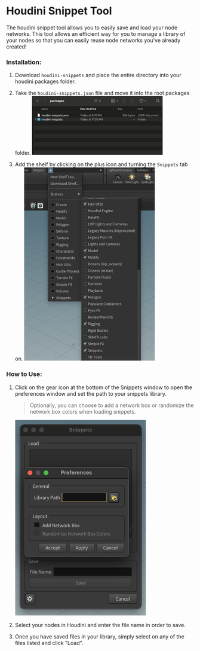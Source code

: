 # Houdini Snippet Tool

The houdini snippet tool allows you to easily save and load your node networks. This tool allows an efficient way for you to manage a library of your nodes so that you can easily reuse node networks you've already created!

### Installation:
1. Download `houdini-snippets` and place the entire directory into your houdini packages folder.
2. Take the `houdini-snippets.json` file and move it into the root packages folder.
    <img src="assets/img01.png" width="350"/>
  
4. Add the shelf by clicking on the plus icon and turning the `Snippets` tab on.
    <img src="assets/img02.png" width="350"/>

### How to Use:
1. Click on the gear icon at the bottom of the Snippets window to open the preferences window and set the path to your snippets library.

    > Optionally, you can choose to add a network box or randomize the network box colors when loading snippets.

    <img src="assets/img03.png" width="350"/>
  
2. Select your nodes in Houdini and enter the file name in order to save.
3. Once you have saved files in your library, simply select on any of the files listed and click "Load".


